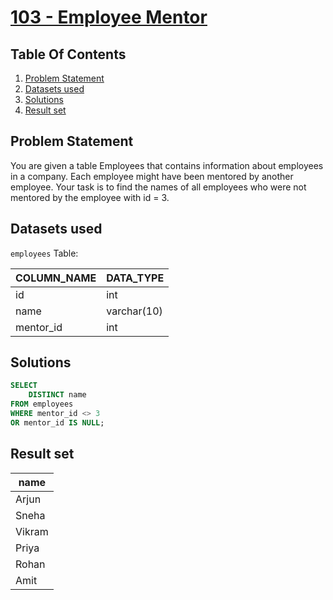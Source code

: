 # [103 - Employee Mentor](https://www.namastesql.com/coding-problem/103-employee-mentor)

## Table Of Contents
1. [Problem Statement]()
2. [Datasets used]()
3. [Solutions]()
4. [Result set]()

## Problem Statement

You are given a table Employees that contains information about employees in a company. Each employee might have been mentored by another employee. Your task is to find the names of all employees who were not mentored by the employee with id = 3.

## Datasets used

```employees``` Table:

| COLUMN_NAME | DATA_TYPE   |
| ----------- | ----------- |
| id          | int         |    
| name        | varchar(10) |
| mentor_id   | int         |

## Solutions

```sql
SELECT
	DISTINCT name
FROM employees
WHERE mentor_id <> 3
OR mentor_id IS NULL;
```

## Result set

| name   |
| ------ | 
| Arjun  |
| Sneha  |
| Vikram |
| Priya  |
| Rohan  |
| Amit   |
